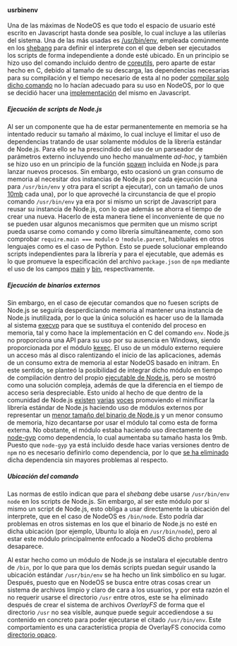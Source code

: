 #### usrbinenv

Una de las máximas de NodeOS es que todo el espacio de usuario esté escrito en
Javascript hasta donde sea posible, lo cual incluye a las utilerías del sistema.
Una de las más usadas es [/usr/bin/env](https://es.wikipedia.org/wiki/Env),
empleada comúnmente en los [shebang](https://es.wikipedia.org/wiki/Shebang) para
definir el interprete con el que deben ser ejecutados los scripts de forma
independiente a donde esté ubicado. En un principio se hizo uso del comando
incluido dentro de [coreutils](http://www.gnu.org/software/coreutils), pero
aparte de estar hecho en C, debido al tamaño de su descarga, las dependencias
necesarias para su compilación y el tiempo necesario de esta al no poder
[compilar solo dicho comando](http://lists.gnu.org/archive/html/coreutils/2014-12/msg00014.html)
no lo hacían adecuado para su uso en NodeOS, por lo que se decidió hacer una
[implementación](https://github.com/piranna/usrbinenv) del mismo en Javascript.

##### Ejecución de scripts de Node.js

Al ser un componente que ha de estar permanentemente en memoria se ha intentado
reducir su tamaño al máximo, lo cual incluye el limitar el uso de dependencias
tratando de usar solamente módulos de la librería estándar de Node.js. Para ello
se ha prescindido del uso de un parseador de parámetros externo incluyendo uno
hecho manualmente *ad-hoc*, y también se hizo uso en un principio de la función
[spawn](https://nodejs.org/api/child_process.html#child_process_child_process_spawn_command_args_options)
incluida en Node.js para lanzar nuevos procesos. Sin embargo, esto ocasionó un
gran consumo de memoria al necesitar dos instancias de Node.js por cada ejecución
(una para `/usr/bin/env` y otra para el script a ejecutar), con un tamaño de unos
[10mb](https://nodejs.org/api/child_process.html#child_process_child_process_fork_modulepath_args_options)
cada una), por lo que aproveché la circunstancia de que el propio comando
`/usr/bin/env` ya era por si mismo un script de Javascript para reusar su
instancia de Node.js, con lo que además se ahorra el tiempo de crear una nueva.
Hacerlo de esta manera tiene el inconveniente de que no se pueden usar algunos
mecanismos que permiten que un mismo script pueda usarse como comando y como
librería simultáneamente, como son comprobar `require.main === module` o
`!module.parent`, habituales en otros lenguajes como es el caso de Python. Esto
se puede solucionar empleando scripts independientes para la librería y para el
ejecutable, que además es lo que promueve la especificación del archivo
`package.json` de `npm` mediante el uso de los campos
[main](https://docs.npmjs.com/files/package.json#main) y
[bin](https://docs.npmjs.com/files/package.json#bin), respectivamente.

##### Ejecución de binarios externos

Sin embargo, en el caso de ejecutar comandos que no fuesen scripts de Node.js
se seguiría desperdiciando memoria al mantener una instancia de Node.js
inutilizada, por lo que la única solución es hacer uso de la llamada al sistema
[execvp](http://linux.die.net/man/3/execvp) para que se sustituya el contenido
del proceso en memoria, tal y como hace la implementación en C del comando `env`.
Node.js no proporciona una API para su uso por su ausencia en Windows, siendo
proporcionada por el módulo [kexec](https://github.com/jprichardson/node-kexec).
El uso de un módulo externo requiere un acceso más al disco ralentizando el
inicio de las aplicaciones, además de un consumo extra de memoria al estar
NodeOS basado en initram. En este sentido, se planteó la posibilidad de integrar
dicho módulo en tiempo de compilación dentro del propio
[ejecutable de Node.js](https://github.com/nodejs/node-v0.x-archive/issues/14354),
pero se mostró como una solución compleja, además de que la diferencia en el
tiempo de acceso seria despreciable. Esto unido al hecho de que dentro de la
comunidad de Node.js [existen](https://github.com/nodejs/NG/issues/18)
[varias](https://r.va.gg/2014/06/why-i-dont-use-nodes-core-stream-module.html)
[voces](https://github.com/nodejs/NG/issues/9) promoviendo el minificar la
librería estándar de Node.js haciendo uso de módulos externos por representar un
[menor tamaño del binario de Node.js](https://github.com/nodejs/node/issues/2948)
y un menor consumo de memoria, hizo decantarse por usar el módulo tal como esta
de forma externa. No obstante, el módulo estaba haciendo uso directamente de
[node-gyp](https://github.vom/nodejs/node-gyp) como dependencia, lo cual
aumentaba su tamaño hasta los 9mb. Puesto que `node-gyp` ya está incluido desde
hace varias versiones dentro de `npm` no es necesario definirlo como dependencia,
por lo que [se ha eliminado](https://github.com/jprichardson/node-kexec/pull/24)
dicha dependencia sin mayores problemas al respecto.

##### Ubicación del comando

Las normas de estilo indican que para el *shebang* debe usarse `/usr/bin/env
node` en los scripts de Node.js. Sin embargo, al ser este módulo por si mismo un
script de Node.js, esto obliga a usar directamente la ubicación del interprete,
que en el caso de NodeOS es `/bin/node`. Esto podría dar problemas en otros
sistemas en los que el binario de Node.js no esté en dicha ubicación (por
ejemplo, Ubuntu lo aloja en `/usr/bin/node`), pero al estar este módulo
principalmente enfocado a NodeOS dicho problema desaparece.

Al estar hecho como un módulo de Node.js se instalara el ejecutable dentro de
`/bin`, por lo que para que los demás scripts puedan seguir usando la ubicación
estándar `/usr/bin/env` se ha hecho un link simbólico en su lugar. Después,
puesto que en NodeOS se busca entre otras cosas crear un sistema de archivos
limpio y claro de cara a los usuarios, y por esta razón el no requerir usarse el
directorio `/usr` entre otros, este se ha eliminado después de crear el sistema
de archivos *OverlayFS* de forma que el directorio `/usr` no sea visible, aunque
puede seguir accediendose a su contenido en concreto para poder ejecutarse el
citado `/usr/bin/env`. Este comportamiento es una característica propia de
OverlayFS conocida como
[directorio opaco](https://docs.docker.com/engine/userguide/storagedriver/overlayfs-driver/#container-reads-and-writes-with-overlay).
